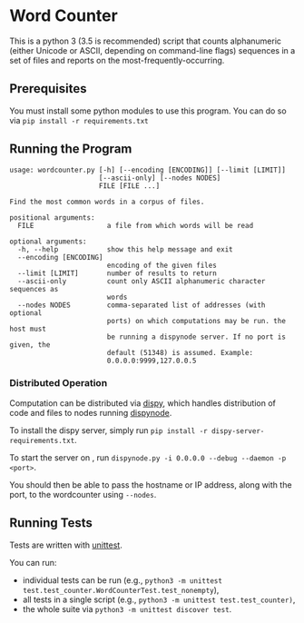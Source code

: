 # Word Counter

This is a python 3
(3.5 is recommended)
script that counts alphanumeric
(either Unicode or ASCII, depending on command-line flags)
sequences in a set of files
and reports on the most-frequently-occurring.


## Prerequisites

You must install some python modules to use this program. You can do so via
`pip install -r requirements.txt`


## Running the Program

```
usage: wordcounter.py [-h] [--encoding [ENCODING]] [--limit [LIMIT]]
                      [--ascii-only] [--nodes NODES]
                      FILE [FILE ...]

Find the most common words in a corpus of files.

positional arguments:
  FILE                  a file from which words will be read

optional arguments:
  -h, --help            show this help message and exit
  --encoding [ENCODING]
                        encoding of the given files
  --limit [LIMIT]       number of results to return
  --ascii-only          count only ASCII alphanumeric character sequences as
                        words
  --nodes NODES         comma-separated list of addresses (with optional
                        ports) on which computations may be run. the host must
                        be running a dispynode server. If no port is given, the
                        default (51348) is assumed. Example:
                        0.0.0.0:9999,127.0.0.5
```


### Distributed Operation

Computation can be distributed via 
[dispy](http://dispy.sourceforge.net/),
which handles distribution of code and files to nodes running
[dispynode](http://dispy.sourceforge.net/dispynode.html).

To install the dispy server, simply run
`pip install -r dispy-server-requirements.txt`.

To start the server on <port>, run
`dispynode.py -i 0.0.0.0 --debug --daemon -p <port>`.

You should then be able to pass the hostname or IP address, along with the port,
to the wordcounter using `--nodes`.


## Running Tests

Tests are written with
[unittest](https://docs.python.org/3/library/unittest.html).

You can run:
* individual tests can be run (e.g.,
`python3 -m unittest test.test_counter.WordCounterTest.test_nonempty`),
* all tests in a single script (e.g.,
`python3 -m unittest test.test_counter)`,
* the whole suite via
`python3 -m unittest discover test`.

